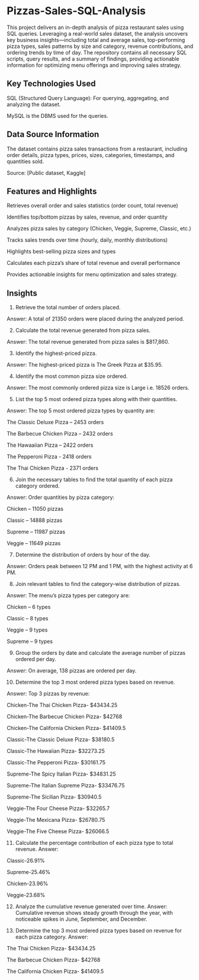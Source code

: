 # Pizzas-Sales-SQL-Analysis
This project delivers an in-depth analysis of pizza restaurant sales using SQL queries. Leveraging a real-world sales dataset, the analysis uncovers key business insights—including total and average sales, top-performing pizza types, sales patterns by size and category, revenue contributions, and ordering trends by time of day. The repository contains all necessary SQL scripts, query results, and a summary of findings, providing actionable information for optimizing menu offerings and improving sales strategy.
## Key Technologies Used
SQL (Structured Query Language): For querying, aggregating, and analyzing the dataset.

 MySQL is the DBMS used for the queries.
 
## Data Source Information
The dataset contains pizza sales transactions from a restaurant, including order details, pizza types, prices, sizes, categories, timestamps, and quantities sold.

Source: [Public dataset, Kaggle]

## Features and Highlights
Retrieves overall order and sales statistics (order count, total revenue)

Identifies top/bottom pizzas by sales, revenue, and order quantity

Analyzes pizza sales by category (Chicken, Veggie, Supreme, Classic, etc.)

Tracks sales trends over time (hourly, daily, monthly distributions)

Highlights best-selling pizza sizes and types

Calculates each pizza’s share of total revenue and overall performance

Provides actionable insights for menu optimization and sales strategy.
## Insights
1. Retrieve the total number of orders placed.

Answer:
A total of 21350 orders were placed during the analyzed period.

2. Calculate the total revenue generated from pizza sales.
   
Answer:
The total revenue generated from pizza sales is $817,860.

3. Identify the highest-priced pizza.
   
Answer:
The highest-priced pizza is The Greek Pizza at $35.95.

4. Identify the most common pizza size ordered.
   
Answer:
The most commonly ordered pizza size is Large i.e. 18526 orders.

5. List the top 5 most ordered pizza types along with their quantities.
    
Answer:
The top 5 most ordered pizza types by quantity are:

The Classic Deluxe Pizza – 2453 orders

The Barbecue Chicken Pizza – 2432 orders

The Hawaaiian Pizza – 2422 orders

The Pepperoni Pizza - 2418 orders

The Thai Chicken Pizza - 2371 orders

6. Join the necessary tables to find the total quantity of each pizza category ordered.
   
Answer:
Order quantities by pizza category:

Chicken – 11050 pizzas

Classic – 14888 pizzas

Supreme – 11987 pizzas

Veggie – 11649 pizzas

7. Determine the distribution of orders by hour of the day.
   
Answer:
Orders peak between 12 PM and 1 PM, with the highest activity at 6 PM.

8. Join relevant tables to find the category-wise distribution of pizzas.
    
Answer:
The menu’s pizza types per category are:

Chicken – 6 types

Classic – 8 types

Veggie – 9 types

Supreme – 9 types

9. Group the orders by date and calculate the average number of pizzas ordered per day.
    
Answer:
On average, 138 pizzas are ordered per day.

10. Determine the top 3 most ordered pizza types based on revenue.
    
Answer:
Top 3 pizzas by revenue:

Chicken-The Thai Chicken Pizza- $43434.25

Chicken-The Barbecue Chicken Pizza- $42768

Chicken-The California Chicken Pizza- $41409.5

Classic-The Classic Deluxe Pizza- $38180.5

Classic-The Hawaiian Pizza- $32273.25

Classic-The Pepperoni Pizza- $30161.75

Supreme-The Spicy Italian Pizza- $34831.25

Supreme-The Italian Supreme Pizza- $33476.75

Supreme-The Sicilian Pizza- $30940.5

Veggie-The Four Cheese Pizza- $32265.7

Veggie-The Mexicana Pizza- $26780.75

Veggie-The Five Cheese Pizza- $26066.5

11. Calculate the percentage contribution of each pizza type to total revenue.
Answer:

Classic-26.91%

Supreme-25.46%

Chicken-23.96%

Veggie-23.68%


12. Analyze the cumulative revenue generated over time.
Answer:
Cumulative revenue shows steady growth through the year, with noticeable spikes in June, September, and December.

13. Determine the top 3 most ordered pizza types based on revenue for each pizza category.
Answer:

The Thai Chicken Pizza- $43434.25

The Barbecue Chicken Pizza- $42768

The California Chicken Pizza- $41409.5
